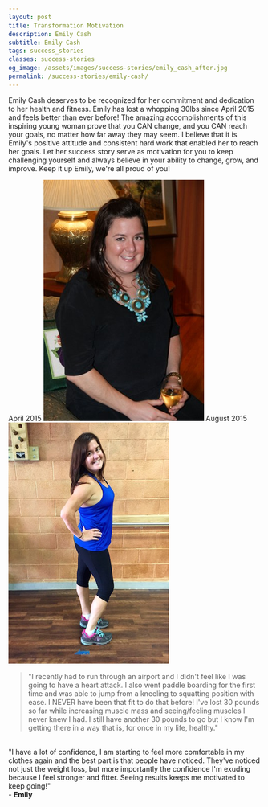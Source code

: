 ```yaml
---
layout: post
title: Transformation Motivation
description: Emily Cash
subtitle: Emily Cash
tags: success_stories
classes: success-stories
og_image: /assets/images/success-stories/emily_cash_after.jpg
permalink: /success-stories/emily-cash/
---
```


Emily Cash deserves to be recognized for her commitment and dedication to her health and fitness. 
Emily has lost a whopping 30lbs since April 2015 and feels better than ever before! The amazing accomplishments 
of this inspiring young woman prove that you CAN change, and you CAN reach your goals, no matter how far away 
they may seem. I believe that it is Emily's positive attitude and consistent hard work that enabled her to reach her goals.
Let her success story serve as motivation for you to keep challenging yourself and always believe 
in your ability to change, grow, and improve. Keep it up Emily, we're all proud of you!

<div class="photos-container">
  <span class="before-photo photo-container">
    <span class="photo-title">April 2015</span>
    <img class="photo" src="/assets/images/success-stories/emily_cash_before.jpg"/>
  </span>
  <span class="after-photo photo-container">
    <span class="photo-title">August 2015</span>
    <img class="photo" src="/assets/images/success-stories/emily_cash_after.jpg"/>
  </span>
</div>

> "I recently had to run through an airport and I didn't feel like I was going to have a heart attack. I also went 
paddle boarding for the first time and was able to jump from a kneeling to squatting position with ease. I NEVER 
have been that fit to do that before! I've lost 30 pounds so far while increasing muscle mass and seeing/feeling 
muscles I never knew I had. I still have another 30 pounds to go but I know I'm getting there in a way that is, 
for once in my life, healthy."  
<br/>
"I have a lot of confidence, I am starting to feel more comfortable in my clothes 
again and the best part is that people have noticed. They've noticed not just the weight loss, but more importantly 
the confidence I'm exuding because I feel stronger and fitter. Seeing results keeps me motivated to keep going!"  
<br/>
- <strong>Emily</strong>
